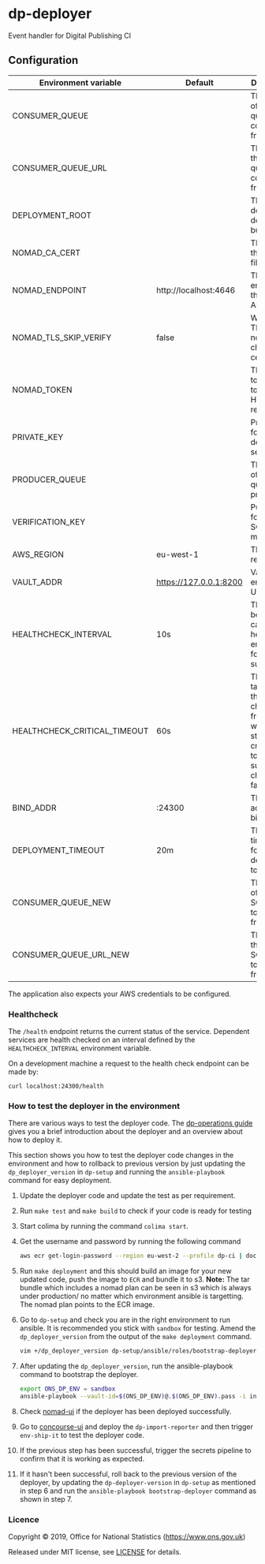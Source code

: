 # dp-deployer

Event handler for Digital Publishing CI

## Configuration

| Environment variable         | Default                | Description
| ---------------------------- | ---------------------- | ---------------------------------------------
| CONSUMER_QUEUE               |                        | The name of the SQS queue to consume from
| CONSUMER_QUEUE_URL           |                        | The url of the SQS queue to consume from
| DEPLOYMENT_ROOT              |                        | The path to download deployment bundles
| NOMAD_CA_CERT                |                        | The path to the CA cert file
| NOMAD_ENDPOINT               | http://localhost:4646  | The endpoint of the Nomad API
| NOMAD_TLS_SKIP_VERIFY        | false                  | When using TLS to nomad, skip checking certs (bool)
| NOMAD_TOKEN                  |                        | The ACL token used to authorise HTTP requests
| PRIVATE_KEY                  |                        | Private key for decrypting secrets
| PRODUCER_QUEUE               |                        | The name of the SQS queue to produce to
| VERIFICATION_KEY             |                        | Public key for verifying SQS messages
| AWS_REGION                   | eu-west-1              | The AWS region used
| VAULT_ADDR                   | https://127.0.0.1:8200 | Vault endpoint URL
| HEALTHCHECK_INTERVAL         | 10s                    | The time between calling healthcheck endpoints for check subsystems
| HEALTHCHECK_CRITICAL_TIMEOUT | 60s                    | The time taken for the health changes from warning state to critical due to subsystem check failures
| BIND_ADDR                    | :24300                 | The listen address to bind to
| DEPLOYMENT_TIMEOUT           | 20m                    | The max time to wait for a deployment to complete
| CONSUMER_QUEUE_NEW           |                        | The name of the new SQS queue to consume from
| CONSUMER_QUEUE_URL_NEW       |                        | The url of the new SQS queue to consume from

The application also expects your AWS credentials to be configured.

### Healthcheck

 The `/health` endpoint returns the current status of the service. Dependent services are health checked on an interval defined by the `HEALTHCHECK_INTERVAL` environment variable.

On a development machine a request to the health check endpoint can be made by:

`curl localhost:24300/health`

### How to test the deployer in the environment

There are various ways to test the deployer code. The [dp-operations guide](https://github.com/ONSdigital/dp-operations/blob/d156db0d5055fb7cce5b947fb68bd994996d5689/guides/deploying-the-deployer.md) gives you a brief introduction about the deployer and an overview about how to deploy it.

This section shows you how to test the deployer code changes in the environment and how to rollback to previous version by just updating the `dp_deployer_version` in `dp-setup`  and running the `ansible-playbook` command for easy deployment.

1. Update the deployer code and update the test as per requirement.
2. Run `make test` and `make build` to check if your code is ready for testing
3. Start colima by running the command `colima start`.
4. Get the username and password by running the following command

   ```bash
   aws ecr get-login-password --region eu-west-2 --profile dp-ci | docker login --username AWS --password-stdin <CI Account id>.dkr.ecr.eu-west-2.amazonaws.com
    ```

5. Run `make deployment` and this should build an image for your new updated code, push the image to `ECR` and bundle it to s3.
    **Note:** The tar bundle which includes a nomad plan can be seen in s3 which is always under production/ no matter which environment ansible is targetting. The nomad plan points to the ECR image.
6. Go to `dp-setup` and check you are in the right environment to run ansible. It is recommended you stick with `sandbox` for testing. Amend the `dp_deployer_version` from the output of the `make deployment` command.

    ```bash
    vim +/dp_deployer_version dp-setup/ansible/roles/bootstrap-deployer/defaults/main.yml
    ```

7. After updating the `dp_deployer_version`, run the ansible-playbook command to bootstrap the deployer.

    ```bash
    export ONS_DP_ENV = sandbox
    ansible-playbook --vault-id=$(ONS_DP_ENV)@.$(ONS_DP_ENV).pass -i inventories/$(ONS_DP_ENV) bootstrap-deployer.yml
    ```

8. Check [nomad-ui](https://nomad.dp.aws.onsdigital.uk/ui/jobs/dp-deployer/versions) if the deployer has been deployed successfully.
9. Go to [concourse-ui](https://concourse.dp-ci.aws.onsdigital.uk/) and deploy the `dp-import-reporter` and then trigger `env-ship-it` to test the deployer code.
10. If the previous step has been successful, trigger the secrets pipeline to confirm that it is working as expected.
11. If it hasn't been successful, roll back to the previous version of the deployer, by updating the `dp-deployer-version` in `dp-setup` as mentioned in step 6 and run the `ansible-playbook bootstrap-deployer` command as shown in step 7.

### Licence

Copyright © 2019, Office for National Statistics (https://www.ons.gov.uk)

Released under MIT license, see [LICENSE](LICENSE.md) for details.
